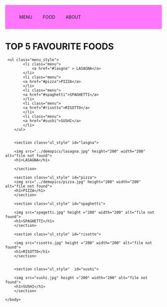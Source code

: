<!DOCTYPE html>
<html>
<head>
    <title>FOOD APP</title>
</head>
   <body>
   <ul class="nav_style">
            <li class="nav_menu">
                <a href="#menu">MENU</a>
            </li>
            <li class="nav_menu">
            <a href="#food">FOOD</a>
            </li>
            <li class="nav_menu">
            <a href="#About">ABOUT</a>
            </li>
        </ul>
  <h1> TOP 5 FAVOURITE FOODS </h1>

     <ul class="menu_style">
            <li class="menu">
                <a href="#lasgna" > LASAGNA</a>
            </li>
            <li class="menu">
            <a href="#pizza">PIZZA</a>
            </li>
            <li class="menu">
            <a href="#spaghetti">SPAGHETTI</a>
            </li>
            <li class="menu">
            <a href="#risotto">RISOTTO</a>
            </li>
            <li class="menu">
            <a href="#sushi">SUSHI</a>
            </li>
        </ul> 


        <section class="ul_style" id="lasgna">
		
		<img src="../demopics/lasagna.jpg" height="200" width="200" alt="file not found">
        <h1>LASAGNA</h1>

		</section>

		<section class="ul_style" id="pizza">
		<img src="../demopics/pizza.jpg" height="200" width="200" alt="file not found">
        <h1>PIZZA</h1>
		</section>

		<section class="ul_style" id="spaghetti">
		
		<img src="spagetti.jpg" height ="200" width="200" alt="file not found">
        <h1>SPAGHETTI</h1>
		</section>

        <section class="ul_style" id="risotto">
		
		<img src="risotto.jpg" height ="200" width="200" alt="file not found">
        <h1>RISOTTO</h1>
		</section>


        <section class="ul_style"  id="sushi">
		
		<img src="sushi.jpg" height ="200" width="200" alt="file not found">
        <h1>SUSHI</h1>
		</section>









   <style>
   html{
            scroll-behavior: smooth;
        }
   .nav_style{
       color:black;
       background-color:#FE77FC;
        padding: 30px;
       
   }
   .nav_menu{
       list-style-type: none;
            
            display: inline;
            margin: 15px;

   }
    .nav_menu:hover{
            background-color: #B67EDC; 
        }


    a{
            text-decoration: none;
            color: #red;}

    .ul_style{
        
            margin: 40px;
            padding: 20px;
            text-align: center;
    }


   </style>
    </body>
   


</html>

